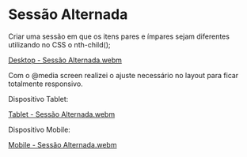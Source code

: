 # Sessão Alternada

Criar uma sessão em que os itens pares e ímpares sejam diferentes utilizando no CSS o nth-child();

[Desktop - Sessão Alternada.webm](https://github.com/BiancaBarcelos/sessao-alternada/assets/136381822/06daa756-2902-4e6c-9e69-2ea22064c12a)

Com o @media screen realizei o ajuste necessário no layout para ficar totalmente responsivo.

Dispositivo Tablet:

[Tablet - Sessão Alternada.webm](https://github.com/BiancaBarcelos/sessao-alternada/assets/136381822/6383d154-0ded-4d73-96ee-71fc762ca22c)

Dispositivo Mobile:

[Mobile - Sessão Alternada.webm](https://github.com/BiancaBarcelos/sessao-alternada/assets/136381822/a35630fe-795f-41a6-8bad-1081e96e8be6)
